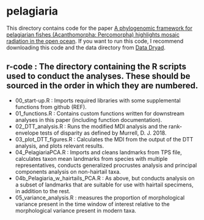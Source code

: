 # pelagiaria

This directory contains code for the paper [A phylogenomic framework for pelagiarian fishes (Acanthomorpha: Percomorpha) highlights mosaic radiation in the open ocean](https://royalsocietypublishing.org/doi/full/10.1098/rspb.2019.1502). If you want to run this code, I recommend downloading this code and the data directory from [Data Dryad](https://datadryad.org/stash/dataset/doi:10.5061/dryad.sq067ng).

## r-code : The directory containing the R scripts used to conduct the analyses. These should be sourced in the order in which they are numbered.
- 00_start-up.R : Imports required libraries with some supplemental functions from github (REF).
- 01_functions.R : Contains custom functions written for downstream analyses in this paper (including function documentation).
- 02_DTT_analysis.R : Runs the modified MDI analysis and the rank-envelope tests of disparity as defined by Murrell, D. J. 2018.
- 03_plot_DTT_figures.R : Calculates the MDI from the output of the DTT analysis, and plots relevant results.
- 04_PelagiariaPCA.R : Imports and cleans landmarks from TPS file, calculates taxon mean landmarks from species with multiple representatives, conducts generalized procrustes analysis and principal components analysis on non-hairtail taxa. 
- 04b_Pelagiaria_w_hairtails_PCA.R : As above, but conducts analysis on a subset of landmarks that are suitable for use with hairtail specimens, in addition to the rest. 
- 05_variance_analysis.R : measures the proportion of morphological variance present in the time window of interest relative to the morphological variance present in modern taxa. 
